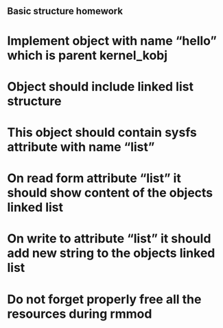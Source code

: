 ## Basic structure homework

# Implement object with name “hello” which is parent kernel_kobj

# Object should include linked list structure

# This object should contain sysfs attribute with name “list”

# On read form attribute “list” it should show content of the objects linked list

# On write to attribute “list” it should add new string to the objects linked list

# Do not forget properly free all the resources during rmmod


